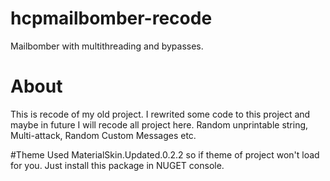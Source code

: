 # hcpmailbomber-recode
Mailbomber with multithreading and bypasses.

# About
This is recode of my old project. I rewrited some code to this project and maybe in future I will recode all project here.
Random unprintable string, Multi-attack, Random Custom Messages etc.

#Theme
Used MaterialSkin.Updated.0.2.2 so if theme of project won't load for you. Just install this package in NUGET console.
